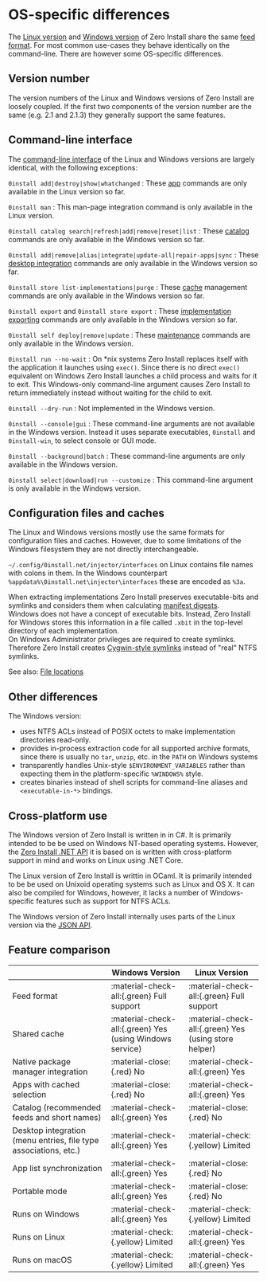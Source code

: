# OS-specific differences

The [Linux version](linux.md) and [Windows version](windows.md) of Zero Install share the same [feed format](../specifications/feed.md). For most common use-cases they behave identically on the command-line. There are however some OS-specific differences.

## Version number
The version numbers of the Linux and Windows versions of Zero Install are loosely coupled. If the first two components of the version number are the same (e.g. 2.1 and 2.1.3) they generally support the same features.

## Command-line interface

The [command-line interface](cli.md) of the Linux and Windows versions are largely identical, with the following exceptions:

`0install add|destroy|show|whatchanged`
: These [app](apps.md) commands are only available in the Linux version so far.

`0install man`
: This man-page integration command is only available in the Linux version.

`0install catalog search|refresh|add|remove|reset|list`
: These [catalog](../specifications/catalog.md) commands are only available in the Windows version so far.

`0install add|remove|alias|integrate|update-all|repair-apps|sync`
: These [desktop integration](desktop-integration.md) commands are only available in the Windows version so far.

`0install store list-implementations|purge`
: These [cache](cache.md) management commands are only available in the Windows version so far.

`0install export` and `0install store export`
: These [implementation exporting](export.md) commands are only available in the Windows version so far.

`0install self deploy|remove|update`
: These [maintenance](windows.md#maintenance) commands are only available in the Windows version.

`0install run --no-wait`
: On *nix systems Zero Install replaces itself with the application it launches using `exec()`. Since there is no direct `exec()` equivalent on Windows Zero Install launches a child process and waits for it to exit. This Windows-only command-line argument causes Zero Install to return immediately instead without waiting for the child to exit.

`0install --dry-run`
: Not implemented in the Windows version.

`0install --console|gui`
: These command-line arguments are not available in the Windows version. Instead it uses separate executables, `0install` and `0install-win`, to select console or GUI mode.

`0install --background|batch`
: These command-line arguments are only available in the Windows version.

`0install select|download|run --customize`
: This command-line argument is only available in the Windows version.

## Configuration files and caches

The Linux and Windows versions mostly use the same formats for configuration files and caches. However, due to some limitations of the Windows filesystem they are not directly interchangeable.

`~/.config/0install.net/injector/interfaces` on Linux contains file names with colons in them. In the Windows counterpart `%appdata%\0install.net\injector\interfaces` these are encoded as `%3a`.

When extracting implementations Zero Install preserves executable-bits and symlinks and considers them when calculating [manifest digests](../specifications/manifest.md).  
Windows does not have a concept of executable bits. Instead, Zero Install for Windows stores this information in a file called `.xbit` in the top-level directory of each implementation.  
On Windows Administrator privileges are required to create symlinks. Therefore Zero Install creates [Cygwin-style symlinks](http://cygwin.com/cygwin-ug-net/using.html#pathnames-symlinks) instead of "real" NTFS symlinks.

See also: [File locations](file-locations.md)

## Other differences

The Windows version:

- uses NTFS ACLs instead of POSIX octets to make implementation directories read-only.
- provides in-process extraction code for all supported archive formats, since there is usually no `tar`, `unzip`, etc. in the `PATH` on Windows systems
- transparently handles Unix-style `$ENVIRONMENT_VARIABLES` rather than expecting them in the platform-specific `%WINDOWS%` style.
- creates binaries instead of shell scripts for command-line aliases and `<executable-in-*>` bindings.

## Cross-platform use

The Windows version of Zero Install is written in in C#. It is primarily intended to be be used on Windows NT-based operating systems. However, the [Zero Install .NET API](../developers/dotnet-api.md) it is based on is written with cross-platform support in mind and works on Linux using .NET Core.

The Linux version of Zero Install is writtin in OCaml. It is primarily intended to be be used on Unixoid operating systems such as Linux and OS X. It can also be compiled for Windows, however, it lacks a number of Windows-specific features such as support for NTFS ACLs.

The Windows version of Zero Install internally uses parts of the Linux version via the [JSON API](../developers/json-api.md).

## Feature comparison

|                                                                  | Windows Version                                          | Linux Version                                         |
| ---------------------------------------------------------------- | -------------------------------------------------------- | ----------------------------------------------------- |
| Feed format                                                      | :material-check-all:{.green} Full support                | :material-check-all:{.green} Full support             |
| Shared cache                                                     | :material-check-all:{.green} Yes (using Windows service) | :material-check-all:{.green} Yes (using store helper) |
| Native package manager integration                               | :material-close:{.red} No                                | :material-check-all:{.green} Yes                      |
| Apps with cached selection                                       | :material-close:{.red} No                                | :material-check-all:{.green} Yes                      |
| Catalog (recommended feeds and short names)                      | :material-check-all:{.green} Yes                         | :material-close:{.red} No                             |
| Desktop integration (menu entries, file type associations, etc.) | :material-check-all:{.green} Yes                         | :material-check:{.yellow} Limited                     |
| App list synchronization                                         | :material-check-all:{.green} Yes                         | :material-close:{.red} No                             |
| Portable mode                                                    | :material-check-all:{.green} Yes                         | :material-close:{.red} No                             |
| Runs on Windows                                                  | :material-check-all:{.green} Yes                         | :material-check:{.yellow} Limited                     |
| Runs on Linux                                                    | :material-check:{.yellow} Limited                        | :material-check-all:{.green} Yes                      |
| Runs on macOS                                                    | :material-check:{.yellow} Limited                        | :material-check-all:{.green} Yes                      |

